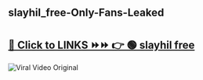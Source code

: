 
 ## slayhil_free-Only-Fans-Leaked

# <h2><a href="https://clipsfans.com/slayhil_free&ref=git">🔗 Click to LINKS ⏩⏩ 👉 🟢 slayhil free </a></h2>

<a href="https://clipsfans.com/slayhil_free&ref=git" rel="nofollow" data-target="animated-image.originalLink"><img src="https://i.ibb.co.com/xMMVF88/686577567.gif" alt="Viral Video Original" style="max-width: 100%; display: inline-block;" data-target="animated-image.originalImage"></a>
